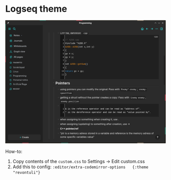 # Logseq theme

![Revontuli for Logseq](logseq.png)


How-to:

1. Copy contents of the `custom.css` to Settings -> Edit custom.css
2. Add this to config: `:editor/extra-codemirror-options   {:theme "revontuli"}`
